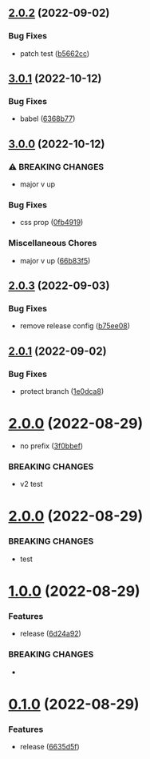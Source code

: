 ## [2.0.2](https://github.com/8zca/my-react-components/compare/v2.0.1...v2.0.2) (2022-09-02)


### Bug Fixes

* patch test ([b5662cc](https://github.com/8zca/my-react-components/commit/b5662cc773836d323a29737b807776c7cb7cac0e))

## [3.0.1](https://github.com/8zca/my-react-components/compare/v3.0.0...v3.0.1) (2022-10-12)


### Bug Fixes

* babel ([6368b77](https://github.com/8zca/my-react-components/commit/6368b7715594a91ed3936bb6b93cc10ca72b2421))

## [3.0.0](https://github.com/8zca/my-react-components/compare/v2.0.3...v3.0.0) (2022-10-12)


### ⚠ BREAKING CHANGES

* major v up

### Bug Fixes

* css prop ([0fb4919](https://github.com/8zca/my-react-components/commit/0fb49198b1c4e691e385fe0accbffc73f17a2055))


### Miscellaneous Chores

* major v up ([66b83f5](https://github.com/8zca/my-react-components/commit/66b83f5b166aec0b841c4e73a0b99c82c03af874))

## [2.0.3](https://github.com/8zca/my-react-components/compare/v2.0.2...v2.0.3) (2022-09-03)


### Bug Fixes

* remove release config ([b75ee08](https://github.com/8zca/my-react-components/commit/b75ee08eda07177145190a09cdf826e6e05107f6))

## [2.0.1](https://github.com/8zca/my-react-components/compare/v2.0.0...v2.0.1) (2022-09-02)


### Bug Fixes

* protect branch ([1e0dca8](https://github.com/8zca/my-react-components/commit/1e0dca8e1fdf8b9a3b20a9e6ff11e2ad389f8eac))

# [2.0.0](https://github.com/8zca/my-react-components/compare/v1.0.0...v2.0.0) (2022-08-29)


* no prefix ([3f0bbef](https://github.com/8zca/my-react-components/commit/3f0bbefaa569399ff181116f72387a247f1505c9))


### BREAKING CHANGES

* v2 test

# [2.0.0](https://github.com/8zca/my-react-components/compare/v1.0.0...v2.0.0) (2022-08-29)


### BREAKING CHANGES
* test


# [1.0.0](https://github.com/8zca/my-react-components/compare/v0.1.0...v1.0.0) (2022-08-29)


### Features

* release ([6d24a92](https://github.com/8zca/my-react-components/commit/6d24a92438eb5254ce9bf73cd4f46a70480791e7))


### BREAKING CHANGES

*

# [0.1.0](https://github.com/8zca/my-react-components/compare/v0.0.3...v0.1.0) (2022-08-29)


### Features

* release ([6635d5f](https://github.com/8zca/my-react-components/commit/6635d5fbae92d1489eb7b8f3dac838a05668c1ef))
